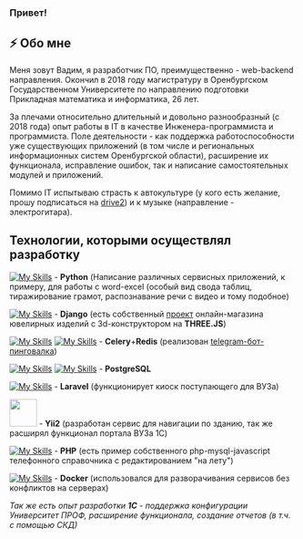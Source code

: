 ### Привет!

## ⚡ Обо мне

  Меня зовут Вадим, я разработчик ПО, преимущественно - web-backend направления.
Окончил в 2018 году магистратуру в Оренбургском Государственном Университете по направлению подготовки Прикладная математика и информатика, 26 лет.

  За плечами относительно длительный и довольно разнообразный (с 2018 года) опыт работы в IT в качестве Инженера-программиста и программиста. Поле деятельности - как поддержка работоспособности уже существующих приложений (в том числе и региональных информационных систем Оренбургской области), расширение их функционала, исправление ошибок, так и написание самостоятельных модулей и приложений.
  
  Помимо IT испытываю страсть к автокультуре (у кого есть желание, прошу подписаться на <a href="https://www.drive2.ru/r/lada/2107/625674618958535186/">drive2</a>) и к музыке (направление - электрогитара).
  
  ## Технологии, которыми осуществлял разработку
[![My Skills](https://skillicons.dev/icons?i=python)](https://skillicons.dev) - **Python** (Написание различных сервисных приложений, к примеру, для работы с word-excel (особый вид свода таблиц, тиражирование грамот, распознавание речи с видео и тому подобное)

[![My Skills](https://skillicons.dev/icons?i=django)](https://skillicons.dev) - **Django** (есть собственный <a href="https://github.com/3dquattro/juvshop">проект</a> онлайн-магазина ювелирных изделий с 3d-конструктором на **THREE.JS**)

[![My Skills](https://skillicons.dev/icons?i=python)](https://skillicons.dev) [![My Skills](https://skillicons.dev/icons?i=redis)](https://skillicons.dev) - **Celery**+**Redis** (реализован  <a href="https://github.com/3dquattro/availabilitybot_mk2_public">telegram-бот-пинговалка</a>)

[![My Skills](https://skillicons.dev/icons?i=python)](https://skillicons.dev) [![My Skills](https://skillicons.dev/icons?i=redis)](https://skillicons.dev) - **PostgreSQL**

[![My Skills](https://skillicons.dev/icons?i=laravel)](https://skillicons.dev) - **Laravel** (функционирует киоск поступающего для ВУЗа)

<img src="https://www.liblogo.com/img-logo/sml/yi3964ye5d-yii-logo-yii-logo-png-transparent-amp-svg-vector-freebie-supply.webp" width="48px" height="48px"> - **Yii2** (разработан сервис для навигации по зданию, так же расширял функционал портала ВУЗа 1С)

[![My Skills](https://skillicons.dev/icons?i=php)](https://skillicons.dev) - **PHP** (есть пример собственного php-mysql-javascript телефонного справочника с редактированием "на лету")

[![My Skills](https://skillicons.dev/icons?i=docker)](https://skillicons.dev) - **Docker** (использовался для разворачивания сервисов без конфликтов на серверах)

*Так же есть опыт разработки **1С** - поддержка конфигурации Университет ПРОФ, расширение функционала, создание отчетов (в т.ч. с помощью СКД)*
 

<!--
**3dquattro/3dquattro** is a ✨ _special_ ✨ repository because its `README.md` (this file) appears on your GitHub profile.

Here are some ideas to get you started:

- 🔭 I’m currently working on ...
- 🌱 I’m currently learning ...
- 👯 I’m looking to collaborate on ...
- 🤔 I’m looking for help with ...
- 💬 Ask me about ...
- 📫 How to reach me: ...
- 😄 Pronouns: ...
- ⚡ Fun fact: ...
-->
